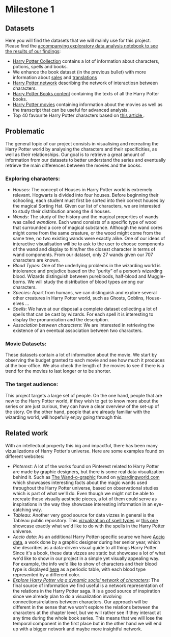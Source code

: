 # Milestone 1

## Datasets
Here you will find the datasets that we will mainly use for this project. Please find the [accompanying exploratory data analysis notebook to see the results of our findings](../python/exploratory_data_analysis.ipynb):
- [Harry Potter Collection](https://github.com/theDavidBarton/the-harry-potter-database) contains a lot of information about characters, potions, spells and books. 
- We enhance the book dataset (in the previous bullet) with more information about [sales](https://en.wikipedia.org/wiki/List_of_best-selling_books) and [translations](https://en.wikipedia.org/wiki/Harry_Potter_in_translation)
- [Harry Potter network](https://github.com/dpmartin42/Networks/tree/master/Harry%20Potter) describing the network of interactiosn between characters.
- [Harry Potter Books content](https://github.com/formcept/whiteboard/tree/master/nbviewer/notebooks/data/harrypotter) containing the texts of all the Harry Potter books. 
- [Harry Potter movies](https://www.kaggle.com/kornflex/harry-potter-movies-dataset) containing information about the movies as well as the transcript that can be useful for advanced analysis.
- Top 40 favourite Harry Potter characters based on [this article ](https://www.theguardian.com/childrens-books-site/2011/aug/30/snape-favourite-harry-potter-character).

## Problematic 

The general topic of our project consists in visualising and recreating the Harry Potter world by analysing the characters and their specificities, as well as their relationships.
Our goal is to retrieve a great amount of information from our datasets to better understand the series and eventually retrieve the main differences between the movies and the books. 

### Exploring characters:
- *Houses*: The concept of Houses in Harry Potter world is extremely relevant. Hogwarts is divided into four houses. Before beginning their schooling, each student must first be sorted into their correct houses by the magical Sorting Hat. 
Given our list of characters, we are interested to study their distribution among the 4 houses. 
- *Wands*: The study of the history and the magical properties of wands was called *wandlore*. Each wand consists of a specific type of wood that surrounded a core of magical substance. Although the wand cores might come from the same creature, or the wood might come from the same tree, no two existing wands were exactly alike. 
One of our ideas of interactive visualisation will be to ask to the user to choose components of the wand and display to him/her the closest character in terms of wand components. From our dataset, only 27 wands given our 707 characters are known.
- *Blood Types*: One of the underlying problems in the wizarding world is intolerance and prejudice based on the “purity” of a person’s wizarding blood. Wizards distinguish between purebloods, half-blood and Muggle-borns.
We will study the distribution of blood types among our characters.
- *Species*: Apart from humans, we can distinguish and explore several other creatures in Harry Potter world, such as Ghosts, Goblins, House-elves …
- *Spells*: We have at our disposal a complete dataset collecting a lot of spells that can be cast by wizards. For each spell it is interesting to display the pronunciation and the description.
- *Association between characters*: We are interested in retrieving the existence of an eventual association between two characters. 

### Movie Datasets: 
These datasets contain a lot of information about the movie. We start by observing the budget granted to each movie and see how much it produces at the box-office. We also check the length of the movies to see if there is a trend for the movies to last longer or to be shorter.

### The target audience: 
This project targets a large set of people. On the one hand, people that are new to the Harry Potter world, if they wish to get to know more about the series or are just curious, they can have a clear overview of the set-up of the story.
On the other hand, people that are already familiar with the wizarding world, will hopefully enjoy going through this. 


## Related work
With an intellectual property this big and impactful, there has been many vizualizations of Harry Potter's universe. Here are some examples found on different websites:
- *Pinterest*: A lot of the works found on Pinterest related to Harry Potter are made by graphic designers, but there is some real data visualization behind it.
Such as [The Wand-o-graphic](https://images.ctfassets.net/bxd3o8b291gf/4hqdYyVVMQsyGYUCaYuiqg/ba61eb8c4b224718eed93e6b2acb0725/Wand_Infographic_Full.jpg) found on [wizardingworld.com](https://www.wizardingworld.com/features/the-great-wand-o-graphic) which showcases interesting facts about the magic wands used throughout the Harry Potter universe, based on observational studies which is part of what we'll do. 
Even though we might not be able to recreate these visually aesthetic pieces, a lot of them could serve as inspirations in the way they showcase interesting information in an eye-catching way.
- *Tableau*: Another very good source for data vizzes in general is the Tableau public repository. This [vizualization of spell types](https://public.tableau.com/app/profile/julie.sauvageau/viz/HarryPotterSpells_0/HarryPotterSpells) or [this one](https://public.tableau.com/app/profile/skybjohnson/viz/TheSpellsofHarryPotter/HarryPotterSpells) showcase exactly what we'd like to do with the spells in the Harry Potter universe.
- *Accio data*: As an additional Harry Potter-specific source we have [Accio data](https://www.storybench.org/created-accio-data-data-driven-visual-guide-things-harry-potter/), a work done by a graphic designer during her senior year, which she describes as a data-driven visual guide to all things Harry Potter. Since it's a book, these data vizzes are static but showcase a lot of what we'd like to show in our project in a simple yet visually appealing way. For example, the info we'd like to show of characters and their blood type is displayed [here](https://www.storybench.org/wp-content/uploads/2018/06/accio4.png) as a periodic table, with each blood type represented by a different color. 
- *[Explore Harry Potter via a dynamic social network of characters](https://towardsdatascience.com/explore-harry-potter-via-a-dynamic-social-network-of-characters-f5bed9a39f01)*: The final source of information we find useful is a network representation of the relations in the Harry Potter saga. It is a good source of inspiration since we already plan to do a visualization involving connections/relations between characters. Our approach will be different in the sense that we won't explore the relations between the characters at the chapter level, but we will rather see if they interact at any time during the whole book series. This means that we will lose the temporal component in the first place but in the other hand we will end up with a bigger network and maybe more insightful network. 
